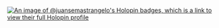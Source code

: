 [![An image of @juansemastrangelo's Holopin badges, which is a link to view their full Holopin profile](https://holopin.me/juansemastrangelo)](https://holopin.io/@juansemastrangelo)
